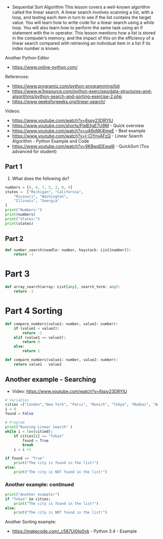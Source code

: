 - Sequential Sort Algorithm
This lesson covers a well-known algorithm called the linear search.  A linear search involves scanning a list, with a loop, and testing each item in turn to see if the list contains the target value.  You will learn how to write code for a linear search using a while loop.  You will also learn how to perform the same task using an if statement with the in operator.  This lesson mentions how a list is stored in the computer’s memory, and the impact of this on the efficiency of a linear search compared with retrieving an individual item in a list if its index number is known.


Another Python Editor
- https://www.online-python.com/

References:
- https://www.programiz.com/python-programming/list
- https://www.w3resource.com/python-exercises/data-structures-and-algorithms/python-search-and-sorting-exercise-2.php
- https://www.geeksforgeeks.org/linear-search/

Videos:
- https://www.youtube.com/watch?v=6spy23DRYIU
- https://www.youtube.com/shorts/FteB3gE7U9M - Quick overview
- https://www.youtube.com/watch?v=u46nNK4lmeE - Best example
- https://www.youtube.com/watch?v=I-CIYnyAFzQ - Linear Search Algorithm - Python Example and Code 
- https://www.youtube.com/watch?v=9KBwdDEwal8 - QuickSort (Too advanced for student)

## Part 1
1. What does the following do?

``` python
numbers = [8, 6, 7, 5, 3, 0, 9]
states =  ["Michigan", "California",
    "Missouri", "Washington",
    "Illinois", "Georgia"
]
print("Numbers:")
print(numbers)
print("States:")
print(states)

```

## Part 2
``` python
def number_search(needle: number, haystack: List[number]):
    return -1
```


# Part 3
``` python
def array_search(array: List[any], search_term: any):
    return -1

```

# Part 4 Sorting
``` python
def compare_numbers(value1: number, value2: number):
    if (value1 < value2):
        return -1
    elif (value1 == value2):
        return 0
    else:
        return 1

def compare_numbers(value1: number, value2: number):
    return value1 - value2
```


## Another example - Searching 
- Video: https://www.youtube.com/watch?v=6spy23DRYIU
``` python
# Variables
cities =["London","New York", "Paris", "Munich", "Tokyo", "Mumbai", "Amsterdam", "Seattle"]
i = 0 
found = False

# Program
print("Running Linear Search" )
while i < len(citied):
    if cities[i] == "Tokyo"
        found = True
        break
    i = i +1

if found == "True"
    print("The city is found in the list!")
else:
    print("The city is NOT found in the list!")
```

### Another example: continued

``` python
print("Another example!")
if "Tokyo" in cities:
    print("The city is found in the list!")
else:
    print("The city is NOT found in the list!")
```


Another Sorting example:
- https://makecode.com/_c587Uj0tp0vk - Python 3.4 - Example 